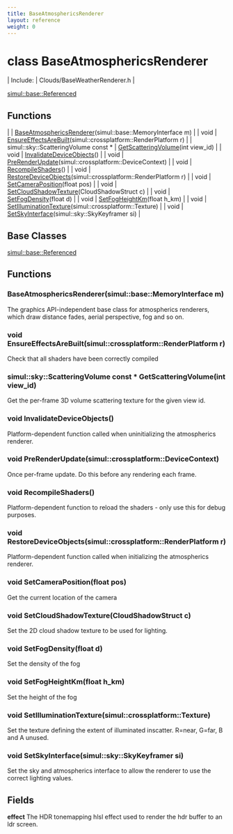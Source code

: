 ```yaml
---
title: BaseAtmosphericsRenderer
layout: reference
weight: 0
---
```

class BaseAtmosphericsRenderer
===

| Include: | Clouds/BaseWeatherRenderer.h |


[simul::base::Referenced](../base/referenced)

Functions
---

|  | [BaseAtmosphericsRenderer](#BaseAtmosphericsRenderer)(simul::base::MemoryInterface m) |
| void | [EnsureEffectsAreBuilt](#EnsureEffectsAreBuilt)(simul::crossplatform::RenderPlatform r) |
| simul::sky::ScatteringVolume  const * | [GetScatteringVolume](#GetScatteringVolume)(int view_id) |
| void | [InvalidateDeviceObjects](#InvalidateDeviceObjects)() |
| void | [PreRenderUpdate](#PreRenderUpdate)(simul::crossplatform::DeviceContext) |
| void | [RecompileShaders](#RecompileShaders)() |
| void | [RestoreDeviceObjects](#RestoreDeviceObjects)(simul::crossplatform::RenderPlatform r) |
| void | [SetCameraPosition](#SetCameraPosition)(float pos) |
| void | [SetCloudShadowTexture](#SetCloudShadowTexture)(CloudShadowStruct c) |
| void | [SetFogDensity](#SetFogDensity)(float d) |
| void | [SetFogHeightKm](#SetFogHeightKm)(float h_km) |
| void | [SetIlluminationTexture](#SetIlluminationTexture)(simul::crossplatform::Texture) |
| void | [SetSkyInterface](#SetSkyInterface)(simul::sky::SkyKeyframer si) |


Base Classes
---
[simul::base::Referenced](../base/referenced)

Functions
---

### <a name="BaseAtmosphericsRenderer"/> BaseAtmosphericsRenderer(simul::base::MemoryInterface m)
The graphics API-independent base class for atmospherics renderers, which draw distance fades, aerial perspective, fog and so on.

### <a name="EnsureEffectsAreBuilt"/>void EnsureEffectsAreBuilt(simul::crossplatform::RenderPlatform r)
Check that all shaders have been correctly compiled

### <a name="GetScatteringVolume"/>simul::sky::ScatteringVolume  const * GetScatteringVolume(int view_id)
Get the per-frame 3D volume scattering texture for the given view id.

### <a name="InvalidateDeviceObjects"/>void InvalidateDeviceObjects()
Platform-dependent function called when uninitializing the atmospherics renderer.

### <a name="PreRenderUpdate"/>void PreRenderUpdate(simul::crossplatform::DeviceContext)
Once per-frame update. Do this before any rendering each frame.

### <a name="RecompileShaders"/>void RecompileShaders()
Platform-dependent function to reload the shaders - only use this for debug purposes.

### <a name="RestoreDeviceObjects"/>void RestoreDeviceObjects(simul::crossplatform::RenderPlatform r)
Platform-dependent function called when initializing the atmospherics renderer.

### <a name="SetCameraPosition"/>void SetCameraPosition(float pos)
Get the current location of the camera

### <a name="SetCloudShadowTexture"/>void SetCloudShadowTexture(CloudShadowStruct c)
Set the 2D cloud shadow texture to be used for lighting.

### <a name="SetFogDensity"/>void SetFogDensity(float d)
Set the density of the fog

### <a name="SetFogHeightKm"/>void SetFogHeightKm(float h_km)
Set the height of the fog

### <a name="SetIlluminationTexture"/>void SetIlluminationTexture(simul::crossplatform::Texture)
Set the texture defining the extent of illuminated inscatter. R=near, G=far, B and A unused.

### <a name="SetSkyInterface"/>void SetSkyInterface(simul::sky::SkyKeyframer si)
Set the sky and atmospherics interface to allow the renderer to use the correct lighting values.

Fields
---

**effect**  The HDR tonemapping hlsl effect used to render the hdr buffer to an ldr screen.
